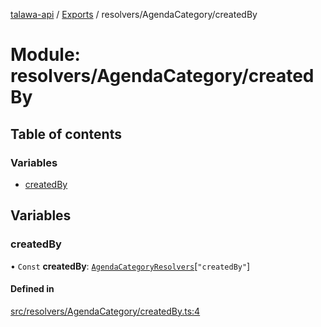 [talawa-api](../README.md) / [Exports](../modules.md) / resolvers/AgendaCategory/createdBy

# Module: resolvers/AgendaCategory/createdBy

## Table of contents

### Variables

- [createdBy](resolvers_AgendaCategory_createdBy.md#createdby)

## Variables

### createdBy

• `Const` **createdBy**: [`AgendaCategoryResolvers`](types_generatedGraphQLTypes.md#agendacategoryresolvers)[``"createdBy"``]

#### Defined in

[src/resolvers/AgendaCategory/createdBy.ts:4](https://github.com/PalisadoesFoundation/talawa-api/blob/65069df/src/resolvers/AgendaCategory/createdBy.ts#L4)
